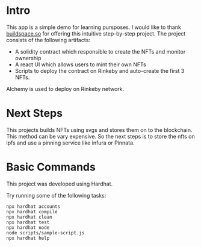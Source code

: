 # Intro

This app is a simple demo for learning pursposes. I would like 
to thank [buildspace.so](https://buildspace.so/) for offering
this intuitive step-by-step project. The project consists of the following
artifacts: 

* A solidity contract which responsible to create the NFTs and 
 monitor ownership
* A react UI which allows users to mint their own NFTs
* Scripts to deploy the contract on Rinkeby and auto-create the first
3 NFTs.

Alchemy is used to deploy on Rinkeby network. 

# Next Steps

This projects builds NFTs using svgs and stores them on to the
blockchain. This method can be vary expensive. So the next steps is to 
store the nfts on ipfs and use a pinning service like infura or Pinnata.

# Basic Commands
This project was developed using Hardhat.

Try running some of the following tasks:

```shell
npx hardhat accounts
npx hardhat compile
npx hardhat clean
npx hardhat test
npx hardhat node
node scripts/sample-script.js
npx hardhat help
```
